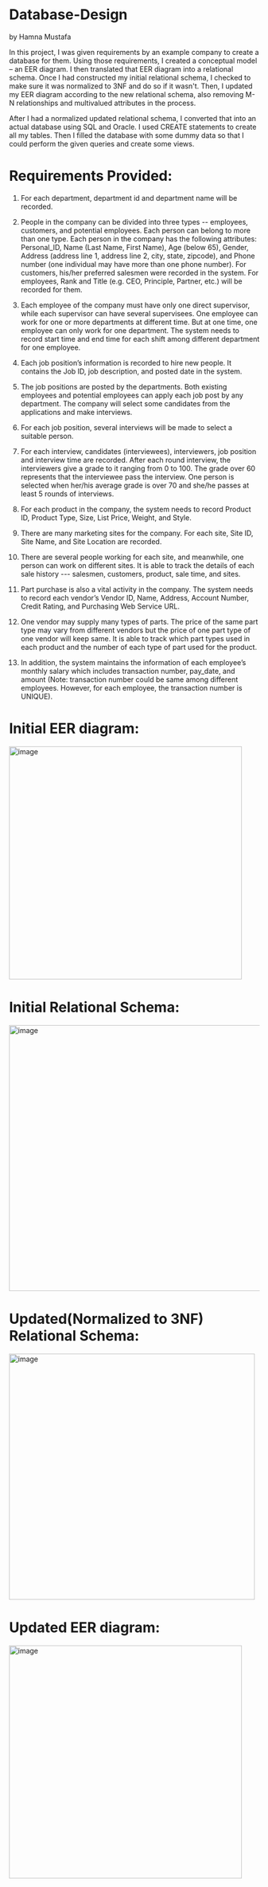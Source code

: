 # Database-Design
by Hamna Mustafa

In this project, I was given requirements by an example company to create a database for them. Using those requirements, I created a conceptual model – an EER diagram. I then translated that EER diagram into a relational schema. Once I had constructed my initial relational schema, I checked to make sure it was normalized to 3NF and do so if it wasn't. Then, I updated my EER diagram according to the new relational schema, also removing M-N relationships and multivalued attributes in the process. 

After I had a normalized updated relational schema, I converted that into an actual database using SQL and Oracle. I used CREATE statements to create all my tables. Then I filled the database with some dummy data so that I could perform the given queries and create some views. 

# Requirements Provided:

1)	For each department, department id and department name will be recorded.

2)	People in the company can be divided into three types -- employees, customers, and potential employees. Each person can belong to more than one type. Each person in the company has the following attributes:  Personal_ID, Name (Last Name, First Name), Age (below 65), Gender, Address (address line 1, address line 2, city, state, zipcode), and Phone number (one individual may have more than one phone number). For customers, his/her preferred salesmen were recorded in the system. For employees, Rank and Title (e.g. CEO, Principle, Partner, etc.) will be recorded for them.

3)	Each employee of the company must have only one direct supervisor, while each supervisor can have several supervisees. One employee can work for one or more departments at different time. But at one time, one employee can only work for one department. The system needs to record start time and end time for each shift among different department for one employee.

4)	Each job position’s information is recorded to hire new people. It contains the Job ID, job description, and posted date in the system.

5)	The job positions are posted by the departments. Both existing employees and potential employees can apply each job post by any department. The company will select some candidates from the applications and make interviews.

6)	For each job position, several interviews will be made to select a suitable person.

7)	For each interview, candidates (interviewees), interviewers, job position and interview time are recorded. After each round interview, the interviewers give a grade to it ranging from 0 to 100. The grade over 60 represents that the interviewee pass the interview. One person is selected when her/his average grade is over 70 and she/he passes at least 5 rounds of interviews.

9) For each product in the company, the system needs to record Product ID, Product Type, Size, List Price, Weight, and Style.

9) There are many marketing sites for the company. For each site, Site ID, Site Name, and Site Location are recorded.
10) There are several people working for each site, and meanwhile, one person can work on different sites. It is able to track the details of each sale history --- salesmen, customers, product, sale time, and sites.

11) Part purchase is also a vital activity in the company. The system needs to record each vendor’s Vendor ID, Name, Address, Account Number, Credit Rating, and Purchasing Web Service URL.

12) One vendor may supply many types of parts. The price of the same part type may vary from different vendors but the price of one part type of one vendor will keep same. It is able to track which part types used in each product and the number of each type of part used for the product.

13) In addition, the system maintains the information of each employee’s monthly salary which includes transaction number, pay_date, and amount (Note: transaction number could be same among different employees. However, for each employee, the transaction number is UNIQUE).

# Initial EER diagram:

<img width="468" alt="image" src="https://user-images.githubusercontent.com/42907026/147740170-d75608ef-3f9f-44c5-8629-67cc6bb9f6ab.png">

# Initial Relational Schema:

<img width="534" alt="image" src="https://user-images.githubusercontent.com/42907026/147740193-6629d6c8-0406-48c5-9055-c02a5d42223b.png">

# Updated(Normalized to 3NF) Relational Schema:

<img width="494" alt="image" src="https://user-images.githubusercontent.com/42907026/147740219-c40d41b3-80dd-4033-a22c-94564110a377.png">

# Updated EER diagram:

<img width="468" alt="image" src="https://user-images.githubusercontent.com/42907026/147740248-0afa3338-3a5d-4e37-b3c3-cc4ce8f99909.png">


